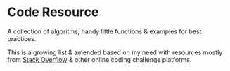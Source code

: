 # Code Resource

A collection of algoritms, handy little functions & examples for best practices.

This is a growing list & amended based on my need with resources mostly from [Stack Overflow](https://stackoverflow.com/) & other online coding challenge platforms.
